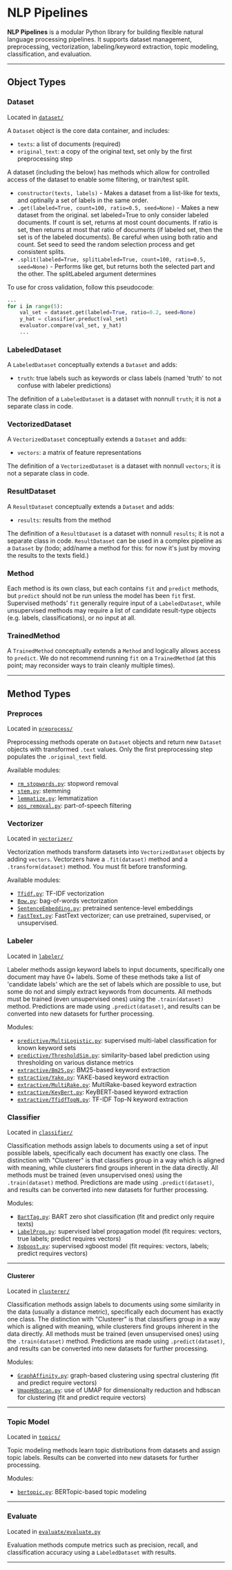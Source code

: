 # NLP Pipelines

**NLP Pipelines** is a modular Python library for building flexible natural language processing pipelines. It supports dataset management, preprocessing, vectorization, labeling/keyword extraction, topic modeling, classification, and evaluation.

---


## Object Types

### Dataset

Located in [`dataset/`](nlp_pipelines/dataset/)

A `Dataset` object is the core data container, and includes:
- `texts`: a list of documents (required)
- `original_text`: a copy of the original text, set only by the first preprocessing step

A dataset (including the below) has methods which allow for controlled access of the dataset to enable some filtering, or train/test split.
- `constructor(texts, labels)` - Makes a dataset from a list-like for texts, and optinally a set of labels in the same order.
- `.get(labeled=True, count=100, ratio=0.5, seed=None)` - Makes a new dataset from the original. set labeled=True to only consider labeled documents. If count is set, returns at most count documents. If ratio is set, then returns at most that ratio of documents (if labeled set, then the set is of the labeled documents). Be careful when using both ratio and count. Set seed to seed the random selection process and get consistent splits.
- `.split(labeled=True, splitLabeled=True, count=100, ratio=0.5, seed=None)` - Performs like get, but returns both the selected part and the other. The splitLabeled argument determines 

To use for cross validation, follow this pseudocode:
```python
...
for i in range(5):
    val_set = dataset.get(labeled=True, ratio=0.2, seed=None)
    y_hat = classifier.preduct(val_set)
    evaluator.compare(val_set, y_hat)
    ...
```

### LabeledDataset
A `LabeledDataset` conceptually extends a `Dataset` and adds:
- `truth`: true labels such as keywords or class labels (named 'truth' to not confuse with labeler predictions)

The definition of a `LabeledDataset` is a dataset with nonnull `truth`; it is not a separate class in code.

### VectorizedDataset

A `VectorizedDataset` conceptually extends a `Dataset` and adds:
- `vectors`: a matrix of feature representations

The definition of a `VectorizedDataset` is a dataset with nonnull `vectors`; it is not a separate class in code.

### ResultDataset

A `ResultDataset` conceptually extends a `Dataset` and adds:
- `results`: results from the method

The definition of a `ResultDataset` is a dataset with nonnull `results`; it is not a separate class in code.
`ResultDataset` can be used in a complex pipeline as a `Dataset` by (todo; add/name a method for this: for now it's just by moving the results to the texts field.)

### Method

Each method is its own class, but each contains `fit` and `predict` methods, but `predict` should not be run unless the model has been `fit` first. Supervised methods' `fit` generally require input of a `LabeledDataset`, while unsupervised methods may require a list of candidate result-type objects (e.g. labels, classifications), or no input at all.

### TrainedMethod

A `TrainedMethod` conceptually extends a `Method` and logically allows access to `predict`. We do not recommend running `fit` on a `TrainedMethod` (at this point; may reconsider ways to train cleanly multiple times).

---

## Method Types

### Preproces

Located in [`preprocess/`](nlp_pipelines/preprocess)

Preprocessing methods operate on `Dataset` objects and return new `Dataset` objects with transformed `.text` values. Only the first preprocessing step populates the `.original_text` field.

Available modules:
- [`rm_stopwords.py`](nlp_pipelines/preprocess/rm_stopwords.py): stopword removal
- [`stem.py`](nlp_pipelines/preprocess/stem.py): stemming
- [`lemmatize.py`](nlp_pipelines/preprocess/lemmatize.py): lemmatization
- [`pos_removal.py`](nlp_pipelines/preprocess/pos_removal.py): part-of-speech filtering


### Vectorizer

Located in [`vectorizer/`](nlp_pipelines/vectorizer)

Vectorization methods transform datasets into `VectorizedDataset` objects by adding `vectors`. Vectorzers have a `.fit(dataset)` method and a  `.transform(dataset)` method. You must fit before transforming.

Available modules:
- [`Tfidf.py`](nlp_pipelines/vectorizer/Tfidf.py): TF-IDF vectorization
- [`Bow.py`](nlp_pipelines/vectorizer/Bow.py): bag-of-words vectorization
- [`SentenceEmbedding.py`](nlp_pipelines/vectorizer/SentenceEmbedding.py): pretrained sentence-level embeddings 
- [`FastText.py`](nlp_pipelines/vectorizer/FastText.py): FastText vectorizer; can use pretrained, supervised, or unsupervised.


### Labeler

Located in [`labeler/`](nlp_pipelines/labeler)

Labeler methods assign keyword labels to input documents, specifically one document may have 0+ labels. Some of these methods take a list of 'candidate labels' which are the set of labels which are possible to use, but some do not and simply extract keywords from documents. All methods must be trained (even unsupervised ones) using the `.train(dataset)` method. Predictions are made using `.predict(dataset)`, and results can be converted into new datasets for further processing.

Modules:
- [`predictive/MultiLogistic.py`](nlp_pipelines/labeler/predictive/MultiLogistic.py): supervised multi-label classification for known keyword sets
- [`predictive/ThresholdSim.py`](nlp_pipelines/labeler/predictive/ThresholdSim.py): similarity-based label prediction using thresholding on various distance metrics
- [`extractive/Bm25.py`](nlp_pipelines/labeler/extractive/Bm25.py): BM25-based keyword extraction
- [`extractive/Yake.py`](nlp_pipelines/labeler/extractive/Yake.py): YAKE-based keyword extraction
- [`extractive/MultiRake.py`](nlp_pipelines/labeler/extractive/MultiRake.py): MultiRake-based keyword extraction
- [`extractive/KeyBert.py`](nlp_pipelines/labeler/extractive/KeyBert.py): KeyBERT-based keyword extraction
- [`extractive/TfidfTopN.py`](nlp_pipelines/labeler/extractive/TfidfTopN.py): TF-IDF Top-N keyword extraction


### Classifier

Located in [`classifier/`](nlp_pipelines/classifier)

Classification methods assign labels to documents using a set of input possible labels, specifically each document has exactly one class. The distinction with "Clusterer" is that classifiers group in a way which is aligned with meaning, while clusterers find groups inherent in the data directly. All methods must be trained (even unsupervised ones) using the `.train(dataset)` method. Predictions are made using `.predict(dataset)`, and results can be converted into new datasets for further processing.

Modules:
- [`BartTag.py`](nlp_pipelines/classifier/BartTag.py): BART zero shot classification (fit and predict only require texts)
- [`LabelProp.py`](nlp_pipelines/classifier/LabelProp.py): supervised label propagation model (fit requires: vectors, true labels; predict requires vectors)
- [`Xgboost.py`](nlp_pipelines/classifier/Xgboost.py): supervised xgboost model (fit requires: vectors, labels; predict requires vectors)

---
#### Clusterer

Located in [`clusterer/`](nlp_pipelines/clusterer)

Classification methods assign labels to documents using some similarity in the data (usually a distance metric), specifically each document has exactly one class. The distinction with "Clusterer" is that classifiers group in a way which is aligned with meaning, while clusterers find groups inherent in the data directly. All methods must be trained (even unsupervised ones) using the `.train(dataset)` method. Predictions are made using `.predict(dataset)`, and results can be converted into new datasets for further processing.

Modules:
- [`GraphAffinity.py`](nlp_pipelines/clusterer/GraphAffinity.py): graph-based clustering using spectral clustering (fit and predict require vectors)
- [`UmapHdbscan.py`](nlp_pipelines/clusterer/UmapHdbscan.py): use of UMAP for dimensionalty reduction and hdbscan for clustering (fit and predict require vectors)

---

### Topic Model

Located in [`topics/`](nlp_pipelines/topics)

Topic modeling methods learn topic distributions from datasets and assign topic labels. Results can be converted into new datasets for further processing.

Modules:
- [`bertopic.py`](nlp_pipelines/topics/bertopic.py): BERTopic-based topic modeling

---

### Evaluate

Located in [`evaluate/evaluate.py`](nlp_pipelines/evaluate/evaluate.py)

Evaluation methods compute metrics such as precision, recall, and classification accuracy using a `LabeledDataset` with results.

---
